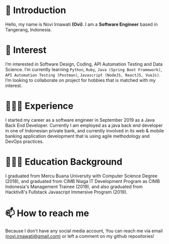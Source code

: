 # 👋 Introduction
Hello, my name is Novi Irnawati **(Ovi)**. I am a **Software Engineer** based in Tangerang, Indonesia.
  
# 👀 Interest
I’m interested in Software Design, Coding, API Automation Testing and Data Science. I’m currently learning `Python`, `Ruby`, `Java (Spring Boot Framework)`, `API Automation Testing (Postman)`, `Javascript (NodeJS, ReactJS, VueJs)`. I’m looking to collaborate on project for hobbies that is matched with my interest.
  
# 👩🏻‍💻 Experience
I started my career as a software engineer in September 2019 as a Java Back End Developer. Currently I am employed as a java back end developer in one of Indonesian private bank, and currently involved in its web & mobile banking application development that is using agile methodology and DevOps practices.
  
# 👩🏽‍🎓 Education Background
I graduated from Mercu Buana University with Computer Science Degree (2018), and graduated from CIMB Niaga IT Development Program as CIMB Indonesia's Management Trainee (2019), and also graduated from Hacktiv8's Fullstack Javascript Immersive Program (2019).
  
# 📫 How to reach me
Because I don't have any social media account, You can reach me via email [(novi.irnawati@gmail.com)](mailto:novi.irnawati@gmail.com) or left a comment on my github repositories!  

